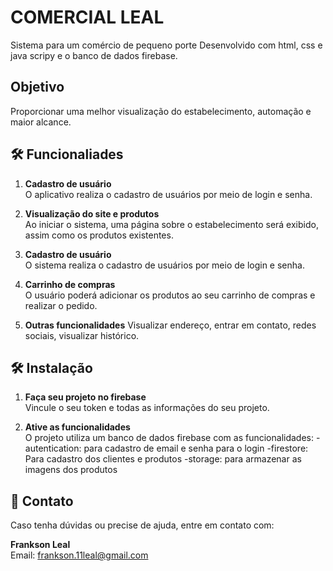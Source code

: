 # COMERCIAL LEAL

Sistema para um comércio de pequeno porte
Desenvolvido com html, css e java scripy e o banco de dados firebase.

## Objetivo
Proporcionar uma melhor visualização do estabelecimento, automação e maior alcance.


## 🛠️ Funcionaliades

1. **Cadastro de usuário**  
   O aplicativo realiza o cadastro de usuários por meio de login e senha.

2. **Visualização do site e produtos**  
   Ao iniciar o sistema, uma página sobre o estabelecimento será exibido, assim como os produtos existentes.

3. **Cadastro de usuário**  
   O sistema realiza o cadastro de usuários por meio de login e senha.

4. **Carrinho de compras**  
   O usuário poderá adicionar os produtos ao seu carrinho de compras e realizar o pedido.

5. **Outras funcionalidades**
   Visualizar endereço, entrar em contato, redes sociais, visualizar histórico.
   
## 🛠️ Instalação

1. **Faça seu projeto no firebase**  
   Vincule o seu token e todas as informações do seu projeto.

2. **Ative as funcionalidades**  
   O projeto utiliza um banco de dados firebase com as funcionalidades:
   -autentication: para cadastro de email e senha para o login
   -firestore: Para cadastro dos clientes e produtos
   -storage: para armazenar as imagens dos produtos



## 📩 Contato

Caso tenha dúvidas ou precise de ajuda, entre em contato com:

**Frankson Leal**  
Email: [frankson.11leal@gmail.com](mailto:frankson.11leal@gmail.com)
